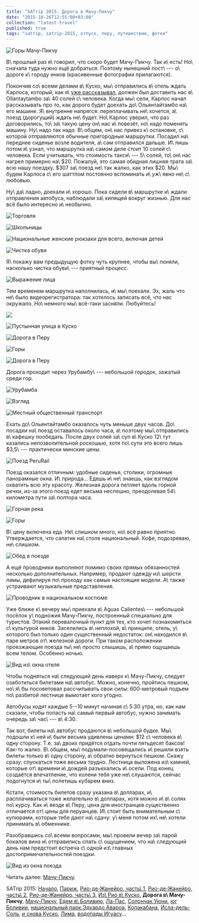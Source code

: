 ```yaml
---
title: "SATrip 2015: Дорога в Мачу-Пикчу"
date: "2015-10-26T12:55:00+03:00"
collection: "latest-travel"
published: true
tags: "satrip, satrip-2015, отпуск, перу, путешествие, фотки"
---
```


![](/images/travel/2015-09-satrip/machu-picchu-1-cover.jpg "Горы Мачу-Пикчу")

В\ прошлый раз я\ говорил, что скоро будет Мачу-Пикчу. Так и\ есть! Но\ сначала туда нужно ещё добраться. Поэтому
нынешний пост\ --- о\ дороге к\ городу инков (красивенные фотографии прилагаются).

<!--more-->

Покончив со\ всеми делами в\ Куско, мы\ отправились в\ отель ждать Карлоса, который, как я\ [уже рассказывал][cusco],
должен был доставить нас в\ Ollantaytambo за\ 40 солей с\ человека. Когда мы\ сели, Карлос начал рассказывать про то,
как дорого будет доехать до\ Ольянтайтамбо на\ его машине. Я\ внутренне напрягся: переплачивать не\ хочется, а\ поезд
(дорогущий) ждать не\ будет. Но\ Карлос уверил, что раз договорились, то\ за\ такую цену он\ нас и\ повезёт, но\ надо
поменять машину. Ну\ надо так надо. В\ общем, он\ нас привез к\ остановке, с\ которой отправляются обычные пригородные
маршрутки. Посадил на\ переднее сиденье возле водителя, а\ сам отправился дальше. И\ лишь потом я\ узнал, что маршрутка
на\ самом деле стоит 10 солей с\ человека. Если учитывать, что стоимость такси\ --- 5\ солей, то\ он\ нас нагрел
примерно на\ $20. Пожалуй, это самая обидная лишняя трата за\ всю нашу поездку. $307 за\ поезд не\ так жалко, как этих
$20. Мы\ будем Карлоса с\ его шаттлом постоянно вспоминать и\ уж\ явно не\ с\ любовью.

Ну\ да\ ладно, доехали и\ хорошо. Пока сидели в\ маршрутке и\ ждали отправления автобуса, наблюдали за\ кипящей вокруг
жизнью. Для нас всё было интересно и\ необычно.

![Торговля](/images/travel/2015-09-satrip/cusco-2-trade.jpg "Торговля")

![Школьницы](/images/travel/2015-09-satrip/cusco-2-schoolgirls.jpg "Школьницы")

![Национальные женские рюкзаки для всего, включая детей](/images/travel/2015-09-satrip/cusco-2-women.jpg "Национальные женские рюкзаки для всего, включая детей")

![Чистка обуви](/images/travel/2015-09-satrip/cusco-2-shoe-cleaning.jpg "Чистка обуви")

Я\ покажу вам предыдущую фотку чуть крупнее, чтобы вы\ поняли, насколько чистка обуви\ --- приятный процесс.

![](/images/travel/2015-09-satrip/cusco-2-shoe-cleaning-2.jpg "Выражение лица")

Тем временем маршрутка наполнилась, и\ мы\ поехали. Эх, жаль что не\ было видеорегистратора: так хотелось записать всё,
что нас окружало. Но\ немного мы\ всё-таки засняли. Любуйтесь!

![](https://www.youtube.com/watch?v=kEQ6f6juI4M)

![](/images/travel/2015-09-satrip/ollantaytambo-road-1.jpg "Пустынная улица в Куско")

![](/images/travel/2015-09-satrip/ollantaytambo-road-2.jpg "Дорога в Перу")

![](/images/travel/2015-09-satrip/ollantaytambo-road-3.jpg "Горы")

![](/images/travel/2015-09-satrip/ollantaytambo-road-4.jpg "Дорога в Перу")

Дорога проходит через Урубамбу\ --- небольшой городок, зажатый среди гор.

![Урубамба](/images/travel/2015-09-satrip/urubamba.jpg "Урубамба")

![Взгляд](/images/travel/2015-09-satrip/urubamba-sight.jpg "Взгляд")

![Местный общественный транспорт](/images/travel/2015-09-satrip/urubamba-transport.jpg "Местный общественный транспорт")

Ехать до\ Ольянтайтамбо оказалось чуть меньше двух часов. До\ посадки на\ поезд оставалось около часа, а\ поэтому
мы\ отправились в\ кафешку пообедать. После двух солей за\ суп в\ Куско 12\ тут казались непозволительной роскошью,
хотя по\ сути это всего лишь $3,5\ --- практически минские цены.

![](/images/travel/2015-09-satrip/ollantaytambo-train.jpg "Поезд PeruRail")

Поезд оказался отличным: удобные сиденья, столики, огромные панорамные окна. И\ природа... Едешь и\ не\ знаешь, как
взглядом охватить всю эту красоту. Железная дорога петляет вдоль горной речки, из-за этого поезд едет весьма неспешно,
преодолевая 54\ километра пути за\ полтора часа.

![](/images/travel/2015-09-satrip/ollantaytambo-train-window-1.jpg "Горная река")

![](/images/travel/2015-09-satrip/ollantaytambo-train-window-2.jpg "Горы")

В\ цену включена еда. Не\ слишком много, но\ всё равно приятно. Утверждается, что салатик на\ столе национальный. Кофе,
подозреваю, не\ слишком.

![](/images/travel/2015-09-satrip/ollantaytambo-train-food.jpg "Обед в поезде")

А ещё проводники выполняют помимо своих прямых обязанностей несколько дополнительных. Например, продают одежду
из\ шерсти ламы, дефилируя по\ проходу как самые настоящие модели. А\ также устраивают музыкальные представления.

![](/images/travel/2015-09-satrip/ollantaytambo-train-show.jpg "Проводник в национальном костюме")

Уже ближе к\ вечеру мы\ приехали в\ Aguas Calientes\ --- небольшой посёлок у\ подножия Мачу-Пикчу, построенный
специально для туристов. Этакий перевалочный пункт для тех, кто хочет познакомиться с\ культурой инков. Заселились
в\ неплохой, в\ принципе, отель, у\ которого был только один существенный недостаток: он\ находился в\ паре метров
от\ железной дороги. При таком расположении проезжающие поезда ты\ не\ просто слышишь, а\ прямо ощущаешь всем телом.
Особенно ночью.

![Вид из\ окна отеля](/images/travel/2015-09-satrip/machu-picchu-1-hotel.jpg "Вид из окна отеля")

Чтобы подняться на\ следующий день наверх к\ Мачу-Пикчу, следует озаботиться билетами на\ автобус. Можно, конечно,
пройтись пешком, но\ я\ бы посоветовал рассчитывать свои силы: 600-метровый подъем по\ разбитой лестнице вымотает кого
угодно.

Автобусы ходят каждые 5--10 минут начиная с\ 5:30 утра, но, как нам сказали, чтобы попасть на\ самый первый автобус,
нужно занимать очередь за\ час\ --- в\ 4:30.

Так вот, билеты на\ автобус продаются в\ небольшой будке. Мы\ подошли к\ ней и\ были весьма удивлены ценами: $12
с\ человека в\ одну сторону. Т.е. за\ двоих придётся отдать почти пятьдесят баксов! Как-то жалко. В\ общем,
мы\ подумали-посовещались и\ решили взять билеты только в\ одну сторону, а\ обратно вернуться пешком. Скажу сразу:
спускаться тоже весьма трудно. Лестница выложена из\ камней, которые от\ времени и\ дождей разъехались и\ осели. Под
конец создаётся впечатление, что колени тебя уже не\ слушаются, сейчас подогнутся и\ ты\ полетишь кубарем вниз.

Кстати, стоимость билетов сразу указана в\ долларах, и\ расплачиваться тоже желательно в\ долларах, хотя можно
и\ в\ солях по\ курсу. Как и\ везде в\ Перу, цена для иностранцев существенно отличается от\ цены для перуанцев.
И\ стоит быть внимательным с\ купюрами, которые тебе дают на\ сдачу: у\ меня потом их\ не\ хотели принимать
в\ обменнике.

Разобравшись со\ всеми вопросами, мы\ провели вечер за\ парой бокалов вина и\ отправились спать с\ ощущением, что
на\ следующий день нам предстоит встреча с\ одной из\ главных достопримечательностей поездки.

![](/images/travel/2015-09-satrip/ollantaytambo-train-last.jpg "Вид из окна поезда")

Читать далее: [Мачу-Пикчу](/post/satrip-2015-machu-picchu/).

SATrip 2015:
[Начало](/post/satrip-2015-paris/),
[Париж](/post/satrip-2015-paris/),
[Рио-де-Жанейро, часть\ 1](/post/satrip-2015-rio-1/),
[Рио-де-Жанейро, часть\ 2](/post/satrip-2015-rio-2/),
[Рио-де-Жанейро, часть\ 3](/post/satrip-2015-rio-3/),
[Из\ Рио в\ Куско](/post/satrip-2015-rio-to-cusco/),
**Дорога в\ Мачу-Пикчу**,
[Мачу-Пикчу](/post/satrip-2015-machu-picchu/),
[Едем в\ Боливию](/post/satrip-2015-to-bolivia/),
[Ла-Пас](/post/satrip-2015-la-paz/),
[Солончак Уюни](/post/satrip-2015-uyuni-salt-flats/),
[юг Боливии](/post/satrip-2015-south-of-bolivia/),
[национальный парк Эдуардо Авароа](/post/satrip-2015-bolivia-national-park/),
[Копакабана](/post/satrip-2015-copacabana/),
[Исла-дель-Соль](/post/satrip-2015-isla-del-sol/),
[и снова Куско](/post/satrip-2015-cusco-again/),
[Лима](/post/satrip-2015-lima/),
[водопады Игуасу](/post/satrip-2015-iguazu-falls)...

[cusco]: /post/satrip-2015-rio-to-cusco/
